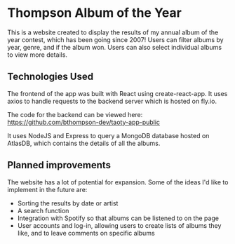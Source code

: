 # Thompson Album of the Year

This is a website created to display the results of my annual album of the year contest, which has been going since 2007!
Users can filter albums by year, genre, and if the album won. Users can also select individual albums to view more details.

## Technologies Used

The frontend of the app was built with React using create-react-app. 
It uses axios to handle requests to the backend server which is hosted on fly.io.

The code for the backend can be viewed here: https://github.com/bthompson-dev/taoty-app-public

It uses NodeJS and Express to query a MongoDB database hosted on AtlasDB, which contains the details of all the albums.

## Planned improvements

The website has a lot of potential for expansion.
Some of the ideas I'd like to implement in the future are:

- Sorting the results by date or artist
- A search function
- Integration with Spotify so that albums can be listened to on the page
- User accounts and log-in, allowing users to create lists of albums they like, and to leave comments on specific albums
